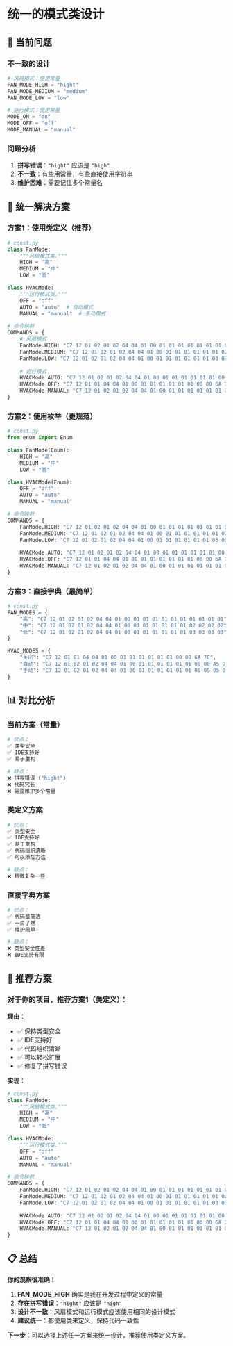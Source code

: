 # 统一的模式类设计

## 🎯 当前问题

### 不一致的设计
```python
# 风扇模式：使用常量
FAN_MODE_HIGH = "hight"
FAN_MODE_MEDIUM = "medium" 
FAN_MODE_LOW = "low"

# 运行模式：使用常量
MODE_ON = "on"
MODE_OFF = "off"
MODE_MANUAL = "manual"
```

### 问题分析
1. **拼写错误**：`"hight"` 应该是 `"high"`
2. **不一致**：有些用常量，有些直接使用字符串
3. **维护困难**：需要记住多个常量名

## 🚀 统一解决方案

### 方案1：使用类定义（推荐）
```python
# const.py
class FanMode:
    """风扇模式类."""
    HIGH = "高"
    MEDIUM = "中"
    LOW = "低"

class HVACMode:
    """运行模式类."""
    OFF = "off"
    AUTO = "auto"  # 自动模式
    MANUAL = "manual"  # 手动模式

# 命令映射
COMMANDS = {
    # 风扇模式
    FanMode.HIGH: "C7 12 01 02 01 02 04 04 01 00 01 01 01 01 01 01 01 01 01 01",
    FanMode.MEDIUM: "C7 12 01 02 01 02 04 04 01 00 01 01 01 01 01 01 02 02 02 02",
    FanMode.LOW: "C7 12 01 02 01 02 04 04 01 00 01 01 01 01 01 01 03 03 03 03",
    
    # 运行模式
    HVACMode.AUTO: "C7 12 01 02 01 02 04 04 01 00 01 01 01 01 01 01 00 00 A5 DB",
    HVACMode.OFF: "C7 12 01 01 04 04 01 00 01 01 01 01 01 01 00 00 6A 7E",
    HVACMode.MANUAL: "C7 12 01 02 01 02 04 04 01 00 01 01 01 01 01 01 05 05 05 05",
}
```

### 方案2：使用枚举（更规范）
```python
# const.py
from enum import Enum

class FanMode(Enum):
    HIGH = "高"
    MEDIUM = "中"
    LOW = "低"

class HVACMode(Enum):
    OFF = "off"
    AUTO = "auto"
    MANUAL = "manual"

# 命令映射
COMMANDS = {
    FanMode.HIGH: "C7 12 01 02 01 02 04 04 01 00 01 01 01 01 01 01 01 01 01 01",
    FanMode.MEDIUM: "C7 12 01 02 01 02 04 04 01 00 01 01 01 01 01 01 02 02 02 02",
    FanMode.LOW: "C7 12 01 02 01 02 04 04 01 00 01 01 01 01 01 01 03 03 03 03",
    
    HVACMode.AUTO: "C7 12 01 02 01 02 04 04 01 00 01 01 01 01 01 01 00 00 A5 DB",
    HVACMode.OFF: "C7 12 01 01 04 04 01 00 01 01 01 01 01 01 00 00 6A 7E",
    HVACMode.MANUAL: "C7 12 01 02 01 02 04 04 01 00 01 01 01 01 01 01 05 05 05 05",
}
```

### 方案3：直接字典（最简单）
```python
# const.py
FAN_MODES = {
    "高": "C7 12 01 02 01 02 04 04 01 00 01 01 01 01 01 01 01 01 01 01",
    "中": "C7 12 01 02 01 02 04 04 01 00 01 01 01 01 01 01 02 02 02 02",
    "低": "C7 12 01 02 01 02 04 04 01 00 01 01 01 01 01 01 03 03 03 03",
}

HVAC_MODES = {
    "关闭": "C7 12 01 01 04 04 01 00 01 01 01 01 01 01 00 00 6A 7E",
    "自动": "C7 12 01 02 01 02 04 04 01 00 01 01 01 01 01 01 00 00 A5 DB",
    "手动": "C7 12 01 02 01 02 04 04 01 00 01 01 01 01 01 01 05 05 05 05",
}
```

## 📊 对比分析

### 当前方案（常量）
```python
# 优点：
✅ 类型安全
✅ IDE支持好
✅ 易于重构

# 缺点：
❌ 拼写错误 ("hight")
❌ 代码冗长
❌ 需要维护多个常量
```

### 类定义方案
```python
# 优点：
✅ 类型安全
✅ IDE支持好
✅ 易于重构
✅ 代码组织清晰
✅ 可以添加方法

# 缺点：
❌ 稍微复杂一些
```

### 直接字典方案
```python
# 优点：
✅ 代码最简洁
✅ 一目了然
✅ 维护简单

# 缺点：
❌ 类型安全性差
❌ IDE支持有限
```

## 🎯 推荐方案

### 对于你的项目，推荐**方案1（类定义）**：

**理由**：
- ✅ 保持类型安全
- ✅ IDE支持好
- ✅ 代码组织清晰
- ✅ 可以轻松扩展
- ✅ 修复了拼写错误

**实现**：
```python
# const.py
class FanMode:
    """风扇模式类."""
    HIGH = "高"
    MEDIUM = "中"
    LOW = "低"

class HVACMode:
    """运行模式类."""
    OFF = "off"
    AUTO = "auto"
    MANUAL = "manual"

# 命令映射
COMMANDS = {
    FanMode.HIGH: "C7 12 01 02 01 02 04 04 01 00 01 01 01 01 01 01 01 01 01 01",
    FanMode.MEDIUM: "C7 12 01 02 01 02 04 04 01 00 01 01 01 01 01 01 02 02 02 02",
    FanMode.LOW: "C7 12 01 02 01 02 04 04 01 00 01 01 01 01 01 01 03 03 03 03",
    
    HVACMode.AUTO: "C7 12 01 02 01 02 04 04 01 00 01 01 01 01 01 01 00 00 A5 DB",
    HVACMode.OFF: "C7 12 01 01 04 04 01 00 01 01 01 01 01 01 00 00 6A 7E",
    HVACMode.MANUAL: "C7 12 01 02 01 02 04 04 01 00 01 01 01 01 01 01 05 05 05 05",
}
```

## 📋 总结

**你的观察很准确！** 

1. **FAN_MODE_HIGH** 确实是我在开发过程中定义的常量
2. **存在拼写错误**：`"hight"` 应该是 `"high"`
3. **设计不一致**：风扇模式和运行模式应该使用相同的设计模式
4. **建议统一**：都使用类来定义，保持代码一致性

**下一步**：可以选择上述任一方案来统一设计，推荐使用类定义方案。 